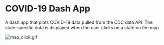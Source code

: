 # COVID-19 Dash App
A dash app that plots COVID-19 data pulled from the CDC data API. The state-specific data is displayed when the user clicks on a state on the map

![map_click.gif](map_click.gif)
